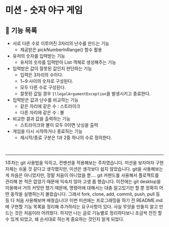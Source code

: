 # 미션 - 숫자 야구 게임

## 🚀 기능 목록

- 서로 다른 수로 이루어진 3자리의 난수를 만드는 기능
  - 제공받은 pickNumberInRange() 함수 활용
- 유저의 숫자를 입력받는 기능
  - 유저의 숫자를 입력받아 List 객체로 생성해주는 기능
- 입력받은 값이 잘못된 값인지 판단하는 기능
  - 입력은 3자리의 수이다.
  - 1~9 사이의 숫자로 구성된다.
  - 모두 다른 수로 구성된다.
  - 잘못된 값일 경우 `IllegalArgumentException`을 발생시키고 종료한다.
- 입력받은 값과 난수를 비교하는 기능
  - 같은 자리에 같은 수 : 스트라이크
  - 다른 자리에 같은 수 : 볼
- 비교한 결과 값을 출력하는 기능
  - 스트라이크와 볼이 모두 0이면 낫싱을 출력
- 게임을 다시 시작하거나 종료하는 기능
  - 재시작/종료 구분은 1과 2중 하나의 수로 정의한다.

<br>

---

1주차는 git 사용법을 익히고, 컨벤션을 적용해보는 주차였습니다.
미션을 보자마자 구현 자체는 쉬울 것 같다고 생각했지만, 미션은 생각보다 쉽지 않았습니다.
git을 사용해보는게 처음은 아니었지만, 정말 처음이 아니었을 뿐.... git 커맨드를 사용해서 플로젝트를 관리해 본 적은 없었기 때문에 익숙치 않아 고생 좀 했습니다. 이전에는 git desktop을 이용해서 거의 커밋만 했기 때문에, 명령어에 대해서는 대충 알고있기만 할 뿐 정확히 어떤 동작을 실행하는지 몰랐습니다.
그래서 fork, clone, add, commit, push, pull 등등 다 처음 사용해보며 배웠습니다!
이번 미션에는 프로그래밍을 하기 전 README.md에 구현할 기능 목록을 정리해 추가하라는 요구사항이 있다. 사실 무엇을 만들지 알고 만드는 것은 처음이라 어려웠다. 하지만 나는 글로 기능별로 정리하다보니 조금씩 전진 할수 있게 되었고, 왜 순서대로 하는게 중요하는 것인지 알게 되었다.
